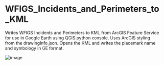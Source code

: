 # WFIGS_Incidents_and_Perimeters_to_KML
Writes WFIGS Incidents and Perimeters to KML from ArcGIS Feature Service for use in Google Earth using QGIS python console. Uses ArcGIS styling from the drawingInfo.json. Opens the KML and writes the placemark name and symbology in GE format.  

![image](https://github.com/user-attachments/assets/f1f4b259-830c-4ac3-9e80-d23c9bd18bbd)
